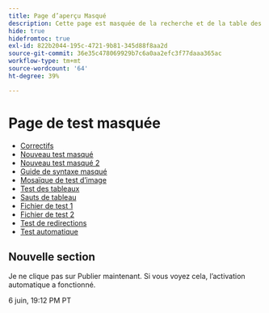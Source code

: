 ```yaml
---
title: Page d’aperçu Masqué
description: Cette page est masquée de la recherche et de la table des matières.
hide: true
hidefromtoc: true
exl-id: 822b2044-195c-4721-9b81-345d88f8aa2d
source-git-commit: 36e35c478069929b7c6a0aa2efc3f77daaa365ac
workflow-type: tm+mt
source-wordcount: '64'
ht-degree: 39%

---
```


# Page de test masquée

+ [Correctifs](hidden/bug-fixes.md)
+ [Nouveau test masqué](hidden-new-test.md)
+ [Nouveau test masqué 2](hidden-new-test-2.md)
+ [Guide de syntaxe masqué](hidden/syntax-style-guide.md)
+ [Mosaïque de test d’image](hidden/test-page.md)
+ [Test des tableaux](hidden/tables.md)
+ [Sauts de tableau](hidden/table-breaks.md)
+ [Fichier de test 1](hidden/note-test.md)
+ [Fichier de test 2](hidden-test.md)
+ [Test de redirections](hidden/test-redirection.md)
+ [Test automatique](hidden/autoactivate.md)

## Nouvelle section

Je ne clique pas sur Publier maintenant. Si vous voyez cela, l’activation automatique a fonctionné.

6 juin, 19:12 PM PT
